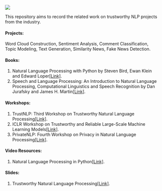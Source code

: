 ![](https://github.com/HuiHu1/Trustworthy-NLP/blob/main/Capture.JPG)

This repository aims to record the related work on trustworthy NLP projects from the industry.

#### Projects: 

Word Cloud Construction, Sentiment Analysis, Comment Classification, Topic Modeling, Text Generation, Similarity News, Fake News Detection.

#### Books:  

1. Natural Language Processing with Python by Steven Bird, Ewan Klein and Edward Loper[[Link]](https://tjzhifei.github.io/resources/NLTK.pdf).
2. Speech and Language Processing: An Introduction to Natural Language Processing, Computational Linguistics and Speech Recognition by Dan Jurafsky and James H. Martin[[Link]](https://web.stanford.edu/~jurafsky/slp3/ed3book.pdf).

#### Workshops: 

1. TrustNLP: Third Workshop on Trustworthy Natural Language Processing[[Link]](https://trustnlpworkshop.github.io/).
2. ICLR Workshop on Trustworthy and Reliable Large-Scale Machine Learning Models[[Link]](https://rtml-iclr2023.github.io/).
3. PrivateNLP: Fourth Workshop on Privacy in Natural Language Processing[[Link]](https://sites.google.com/view/privatenlp/).

#### Video Resources: 

1. Natural Language Processing in Python[[Link]](https://www.youtube.com/watch?v=xvqsFTUsOmc). 

#### Slides: 

1. Trustworthy Natural Language Processing[[Link]](http://lipiji.com/slides/TrustNLP.pdf). 
